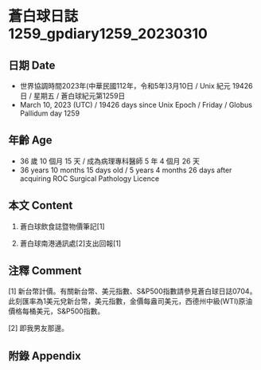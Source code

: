 [_metadata_:encoding]: - "utf-8"
[_metadata_:language]: - "zh-Hant-TW"
[_metadata_:fileformat]: - "markdown"
[_metadata_:MIME_type]: - "text/plain"
[_metadata_:markdown_version]: - "commonmark version 0.30"
[_metadata_:markdown_spec]: - "https://spec.commonmark.org/0.30/"

# 蒼白球日誌1259_gpdiary1259_20230310 #

## 日期 Date ##

* 世界協調時間2023年(中華民國112年，令和5年)3月10日 / Unix 紀元 19426 日 / 星期五 / 蒼白球紀元第1259日
* March 10, 2023 (UTC) / 19426 days since Unix Epoch / Friday / Globus Pallidum day 1259

## 年齡 Age ##

* 36 歲 10 個月 15 天 / 成為病理專科醫師 5 年 4 個月 26 天
* 36 years 10 months 15 days old / 5 years 4 months 26 days after acquiring ROC Surgical Pathology Licence

## 本文 Content ##

1. 蒼白球飲食誌暨物價筆記[1]

    
2. 蒼白球南港通訊處[2]支出回報[1]

    

## 注釋 Comment ##

[1] 新台幣計價。有關新台幣、美元指數、S&P500指數請參見蒼白球日誌0704。此刻匯率為1美元兌新台幣，美元指數，金價每盎司美元，西德州中級(WTI)原油價格每桶美元，S&P500指數。


[2] 即我男友那邊。



## 附錄 Appendix ##

